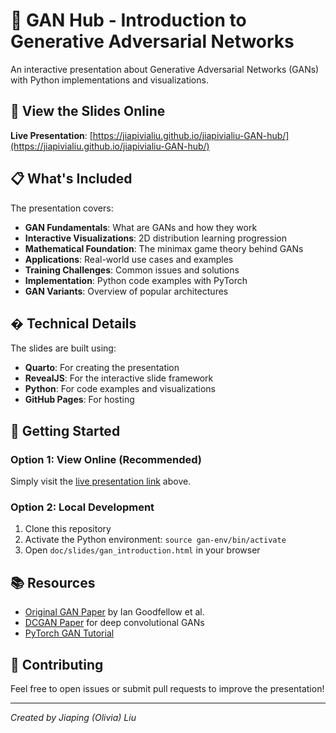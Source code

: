 # 🧠 GAN Hub - Introduction to Generative Adversarial Networks

An interactive presentation about Generative Adversarial Networks (GANs) with Python implementations and visualizations.

## 🎯 View the Slides Online

**Live Presentation**: [https://jiapivialiu.github.io/jiapivialiu-GAN-hub/](https://jiapivialiu.github.io/jiapivialiu-GAN-hub/)

## 📋 What's Included

The presentation covers:
- **GAN Fundamentals**: What are GANs and how they work
- **Interactive Visualizations**: 2D distribution learning progression
- **Mathematical Foundation**: The minimax game theory behind GANs
- **Applications**: Real-world use cases and examples
- **Training Challenges**: Common issues and solutions
- **Implementation**: Python code examples with PyTorch
- **GAN Variants**: Overview of popular architectures

## � Technical Details

The slides are built using:
- **Quarto**: For creating the presentation
- **RevealJS**: For the interactive slide framework
- **Python**: For code examples and visualizations
- **GitHub Pages**: For hosting

## 🚀 Getting Started

### Option 1: View Online (Recommended)
Simply visit the [live presentation link](https://jiapivialiu.github.io/jiapivialiu-GAN-hub/) above.

### Option 2: Local Development
1. Clone this repository
2. Activate the Python environment: `source gan-env/bin/activate`
3. Open `doc/slides/gan_introduction.html` in your browser

## 📚 Resources

- [Original GAN Paper](https://arxiv.org/pdf/1406.2661) by Ian Goodfellow et al.
- [DCGAN Paper](https://arxiv.org/pdf/1511.06434.pdf) for deep convolutional GANs
- [PyTorch GAN Tutorial](https://pytorch.org/tutorials/beginner/dcgan_faces_tutorial.html)

## 🤝 Contributing

Feel free to open issues or submit pull requests to improve the presentation!

---

*Created by Jiaping (Olivia) Liu*
